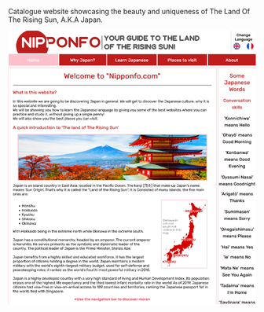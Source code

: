 Catalogue website showcasing the beauty and uniqueness of The Land Of The Rising Sun, A.K.A Japan.

<img src="./preview/preview-nipponfo.png">

